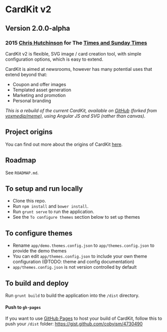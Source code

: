 # CardKit v2

## Version 2.0.0-alpha

### 2015 [Chris Hutchinson](http://www.github.com/chrishutchinson) for The [Times and Sunday Times](http://www.github.com/times)

CardKit v2 is flexible, SVG image / card creation tool, with simple configuration options, which is easy to extend.

CardKit is aimed at newsrooms, however has many potential uses that extend beyond that:

- Coupon and offer images
- Templated asset generation
- Marketing and promotion
- Personal branding

_This is a rebuild of the current CardKit, available on [GitHub](http://www.github.com/times/cardkit) (forked from [voxmedia/meme](http://www.github.com/voxmedia/meme)), using Angular JS and SVG (rather than canvas)._

## Project origins

You can find out more about the origins of CardKit [here](https://medium.com/digital-times/how-we-used-an-open-source-meme-generator-to-promote-our-journalism-a0f963aa7465).

## Roadmap

See `ROADMAP.md`.

## To setup and run locally

- Clone this repo.
- Run `npm install` and `bower install`.
- Run `grunt serve` to run the application.
- See the `To configure themes` section below to set up themes

## To configure themes

- Rename `app/demo.themes.config.json` to `app/themes.config.json` to provide the demo themes
- You can edit `app/themes.config.json` to include your own theme configuration (@TODO: theme and config documentation)
- `app/themes.config.json` is not version controlled by default

## To build and deploy

Run `grunt build` to build the application into the `/dist` directory.

#### Push to `gh-pages`

If you want to use [GitHub Pages](https://pages.github.com/) to host your build of CardKit, follow this to push your `/dist` folder: https://gist.github.com/cobyism/4730490